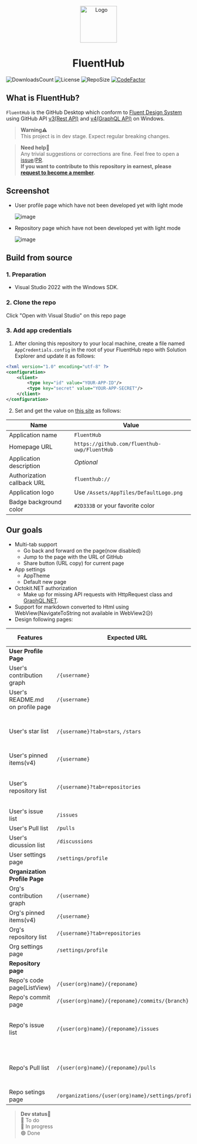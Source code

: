 <p align="center">
  <img alt="Logo" src="https://avatars.githubusercontent.com/u/98096883?s=400&u=d9d8b793aee2e6e6a9646c8482e3a8d5a5e181c3&v=4" width="100px" />
  <h1 align="center">FluentHub</h1>
</p>

![DownloadsCount](https://img.shields.io/github/downloads/fluenthub-uwp/FluentHub/total)
![License](https://img.shields.io/github/license/fluenthub-uwp/FluentHub)
![RepoSize](https://img.shields.io/github/repo-size/fluenthub-uwp/FluentHub)
[![CodeFactor](https://www.codefactor.io/repository/github/fluenthub-uwp/fluenthub/badge)](https://www.codefactor.io/repository/github/fluenthub-uwp/fluenthub)

## What is FluentHub?

`FluentHub` is the GitHub Desktop which conform to [Fluent Design System](https://www.microsoft.com/design/fluent) using GitHub API [v3(Rest API)](https://developer.github.com/v3/) and [v4(GraphQL API)](https://developer.github.com/v4/) on Windows.

> **Warning**⚠️<br> This project is in dev stage. Expect regular breaking changes.

>**Need help**🔧<br/>Any trivial suggestions or corrections are fine. Feel free to open a [issue](https://github.com/onein528/FluentHub/issues/new)/[PR](https://github.com/onein528/FluentHub/compare).<br>**If you want to contribute to this repository in earnest, please [request to become a member](https://github.com/onein528/FluentHub/issues/new).**

## Screenshot
* User profile page which have not been developed yet with light mode

  ![image](https://user-images.githubusercontent.com/62196528/152377145-9dcc3adc-6bfc-4244-bf7d-77eb9f5f547c.png)

* Repository page which have not been developed yet with light mode

  ![image](https://user-images.githubusercontent.com/62196528/152377118-ae0488a1-95a4-4198-abae-2a60a4cb25ca.png)

## Build from source

### 1. Preparation

- Visual Studio 2022 with the Windows SDK.

### 2. Clone the repo

Click "Open with Visual Studio" on this repo page

### 3. Add app credentials

1. After cloning this repository to your local machine, create a file named `AppCredentials.config` in the root of your FluentHub repo with Solution Explorer and update it as follows:

```xml
<?xml version="1.0" encoding="utf-8" ?>
<configuration>
    <client>
        <type key="id" value="YOUR-APP-ID"/>
        <type key="secret" value="YOUR-APP-SECRET"/>
    </client>
</configuration>
```

2. Set and get the value on [this site](https://github.com/settings/applications/new) as follows:

Name|Value
---|---
Application name|`FluentHub`<br/>
Homepage URL|`https://github.com/fluenthub-uwp/FluentHub`<br/>
Application description|*Optional*<br/>
Authorization callback URL|`fluenthub://`<br/>
Application logo|Use `/Assets/AppTiles/DefaultLogo.png`<br/>
Badge background color|`#2D333B` or your favorite color<br/>


## Our goals

* Multi-tab support
  * Go back and forward on the page(now disabled)
  * Jump to the page with the URL of GitHub
  * Share button (URL copy) for current page
* App settings
  * AppTheme
  * Default new page
* Octokit.NET authorization
  * Make up for missing API requests with HttpRequest class and [GraphQL.NET](https://graphql-dotnet.github.io/).
* Support for markdown converted to Html using WebView(NavigateToString not available in WebView2😥)
* Design following pages:

Features|Expected URL|Priority|Dev|More Info
---|---|:---:|:---:|---
**User Profile Page**||Must|🟢|
User's contribution graph|`/{username}`|Must|🔵|
User's README.md on profile page|`/{username}`|Must|🟢|
User's star list|`/{username}?tab=stars`, `/stars`|Must|🟢|Sorting and searching not yet coded
User's pinned items(v4)|`/{username}`|Must|🟢
User's repository list|`/{username}?tab=repositories`|Must|🟢|Sorting and searching not yet coded
User's issue list|`/issues`|Could|🔵|
User's Pull list|`/pulls`|Could|🔵|
User's dicussion list|`/discussions`|Could|🔴|
User settings page|`/settings/profile`|Must|🔴|
**Organization Profile Page**||Must|🔵|
Org's contribution graph|`/{username}`|Must|🔴|
Org's pinned items(v4)|`/{username}`|Must|🟢|
Org's repository list|`/{username}?tab=repositories`|Must|🟢|
Org settings page|`/settings/profile`|Must|🔴|
**Repository page**||Must|🟢|
Repo's code page(ListView)|`/{user(org)name}/{reponame}`|Must|🟢|
Repo's commit page|`/{user(org)name}/{reponame}/commits/{branch}`|Must|🔴|
Repo's issue list|`/{user(org)name}/{reponame}/issues`|Must|🟢|Sorting and searching not yed coded
Repo's Pull list|`/{user(org)name}/{reponame}/pulls`|Must|🟢|Sorting and searching not yed coded
Repo setings page|`/organizations/{user(org)name}/settings/profile`|Must|🔴|

> **Dev status🚩**<br/>🔴 To do<br/>🔵 In progress<br/>🟢 Done

